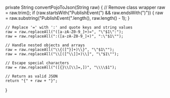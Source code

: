 private String convertPojoToJson(String raw) {
    // Remove class wrapper
    raw = raw.trim();
    if (raw.startsWith("PublishEvent(") && raw.endsWith(")")) {
        raw = raw.substring("PublishEvent(".length(), raw.length() - 1);
    }

    // Replace '=' with ':' and quote keys and string values
    raw = raw.replaceAll("([a-zA-Z0-9_]+)=", "\"$1\":");
    raw = raw.replaceAll(":([a-zA-Z0-9_]+)", ":\"$1\"");

    // Handle nested objects and arrays
    raw = raw.replaceAll("\\{([^}]+)\\}", "\"$1\"");
    raw = raw.replaceAll("\\[([^\\]]+)\\]", "\"$1\"");

    // Escape special characters
    raw = raw.replaceAll("([{}\\[\\]=,])", "\\\\$1");

    // Return as valid JSON
    return "{" + raw + "}";
}

